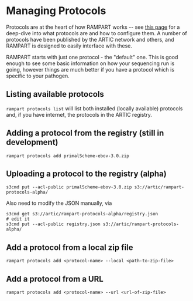 # Managing Protocols

Protocols are at the heart of how RAMPART works -- see [this page](./protocols.md) for a deep-dive into what protocols are and how to configure them.
A number of protocols have been published by the ARTIC network and others, and RAMPART is designed to easily interface with these.


RAMPART starts with just one protocol - the "default" one.
This is good enough to see some basic information on how your sequencing run is going, however things are much better if you have a protocol which is specific to your pathogen.


## Listing available protocols

`rampart protocols list` will list both installed (locally available) protocols and, if you have internet, the protocols in the ARTIC registry.


## Adding a protocol from the registry (still in development)

```
rampart protocols add primalScheme-ebov-3.0.zip
```

## Uploading a protocol to the registry (alpha)

```
s3cmd put --acl-public primalScheme-ebov-3.0.zip s3://artic/rampart-protocols-alpha/
```

Also need to modify the JSON manually, via

```
s3cmd get s3://artic/rampart-protocols-alpha/registry.json
# edit it
s3cmd put --acl-public registry.json s3://artic/rampart-protocols-alpha/
```

## Add a protocol from a local zip file

```
rampart protocols add <protocol-name> --local <path-to-zip-file>
```

## Add a protocol from a URL

```
rampart protocols add <protocol-name> --url <url-of-zip-file>
```

